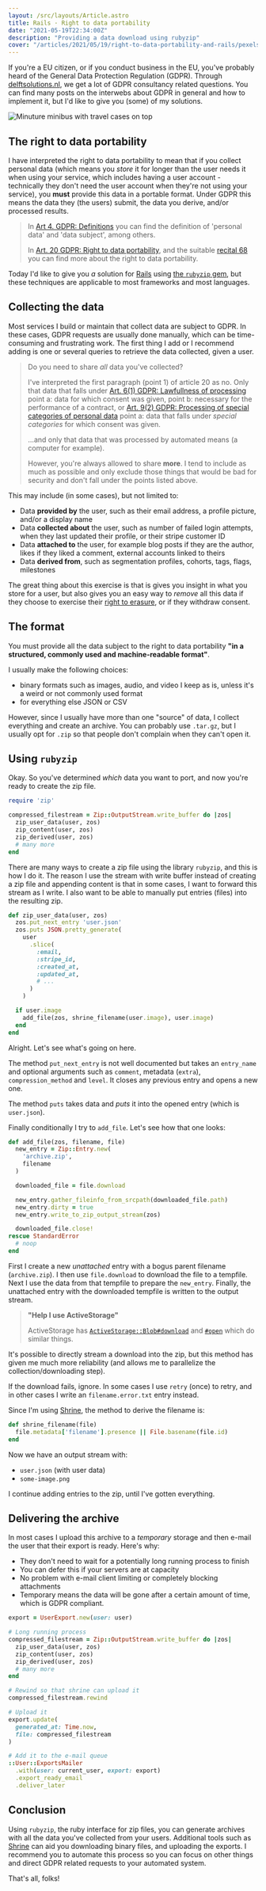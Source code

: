 ```yaml
---
layout: /src/layouts/Article.astro
title: Rails · Right to data portability
date: "2021-05-19T22:34:00Z"
description: "Providing a data download using rubyzip"
cover: "/articles/2021/05/19/right-to-data-portability-and-rails/pexels-nubia-navarro-(nubikini)-385998.jpg"
---
```


If you're a EU citizen, or if you conduct business in the EU, you've probably heard of the General Data Protection Regulation (GDPR).
Through [delftsolutions.nl](https://delftsolutions.nl), we get a lot of GDPR consultancy related questions.
You can find many posts on the interwebs about GDPR in general and how to implement it, but I'd like to give you (some) of my solutions.

![Minuture minibus with travel cases on top](</articles/2021/05/19/right-to-data-portability-and-rails/pexels-nubia-navarro-(nubikini)-385998.jpg>)

## The right to data portability

I have interpreted the right to data portability to mean that if you collect personal data (which means you _store_ it for longer than the user needs it when using your service, which includes having a user account - technically they don't need the user account when they're not using your service), you **must** provide this data in a portable format.
Under GDPR this means the data they (the users) submit, the data you derive, and/or processed results.

> In [Art 4. GDPR: Definitions](https://gdpr-info.eu/art-4-gdpr/) you can find the definition of 'personal data' and 'data subject', among others.
>
> In [Art. 20 GDPR: Right to data portability](https://gdpr-info.eu/art-20-gdpr/), and the suitable [recital 68](https://gdpr-info.eu/recitals/no-68/) you can find more about the right to data portability.

Today I'd like to give you _a_ solution for [Rails](https://rubyonrails.org/) using [the `rubyzip` gem](https://github.com/rubyzip/rubyzip), but these techniques are applicable to most frameworks and most languages.

## Collecting the data

Most services I build or maintain that collect data are subject to GDPR.
In these cases, GDPR requests are usually done manually, which can be time-consuming and frustrating work.
The first thing I add or I recommend adding is one or several queries to retrieve the data collected, given a user.

> Do you need to share _all_ data you've collected?
>
> I've interpreted the first paragraph (point 1) of article 20 as no.
> Only that data that falls under [Art. 6(1) GDPR: Lawfullness of processing](https://gdpr-info.eu/art-6-gdpr/) point a: data for which consent was given, point b: necessary for the performance of a contract, or [Art. 9(2) GDPR: Processing of special categories of personal data](https://gdpr-info.eu/art-9-gdpr/) point a: data that falls under _special categories_ for which consent was given.
>
> ...and only that data that was processed by automated means (a computer for example).
>
> However, you're always allowed to share **more**.
> I tend to include as much as possible and only exclude those things that would be bad for security and don't fall under the points listed above.

This may include (in some cases), but not limited to:

- Data **provided by** the user, such as their email address, a profile picture, and/or a display name
- Data **collected about** the user, such as number of failed login attempts, when they last updated their profile, or their stripe customer ID
- Data **attached to** the user, for example blog posts if they are the author, likes if they liked a comment, external accounts linked to theirs
- Data **derived from**, such as segmentation profiles, cohorts, tags, flags, milestones

The great thing about this exercise is that is gives you insight in what you store for a user, but also gives you an easy way to _remove_ all this data if they choose to exercise their [right to erasure](https://gdpr-info.eu/art-17-gdpr/), or if they withdraw consent.

## The format

You must provide all the data subject to the right to data portability **"in a structured, commonly used and machine-readable format"**.

I usually make the following choices:

- binary formats such as images, audio, and video I keep as is, unless it's a weird or not commonly used format
- for everything else JSON or CSV

However, since I usually have more than one "source" of data, I collect everything and create an archive.
You can probably use `.tar.gz`, but I usually opt for `.zip` so that people don't complain when they can't open it.

## Using `rubyzip`

Okay. So you've determined _which_ data you want to port, and now you're ready to create the zip file.

```ruby
require 'zip'

compressed_filestream = Zip::OutputStream.write_buffer do |zos|
  zip_user_data(user, zos)
  zip_content(user, zos)
  zip_derived(user, zos)
  # many more
end
```

There are many ways to create a zip file using the library `rubyzip`, and this is how I do it.
The reason I use the stream with write buffer instead of creating a zip file and appending content is that in some cases, I want to forward this stream as I write.
I also want to be able to manually put entries (files) into the resulting zip.

```ruby
def zip_user_data(user, zos)
  zos.put_next_entry 'user.json'
  zos.puts JSON.pretty_generate(
    user
      .slice(
        :email,
        :stripe_id,
        :created_at,
        :updated_at,
        # ...
      )
    )

  if user.image
    add_file(zos, shrine_filename(user.image), user.image)
  end
end
```

Alright. Let's see what's going on here.

The method `put_next_entry` is not well documented but takes an `entry_name` and optional arguments such as `comment`, metadata (`extra`), `compression_method` and `level`.
It closes any previous entry and opens a new one.

The method `puts` takes data and _puts_ it into the opened entry (which is `user.json`).

Finally conditionally I try to `add_file`. Let's see how that one looks:

```ruby
def add_file(zos, filename, file)
  new_entry = Zip::Entry.new(
    'archive.zip',
    filename
  )

  downloaded_file = file.download

  new_entry.gather_fileinfo_from_srcpath(downloaded_file.path)
  new_entry.dirty = true
  new_entry.write_to_zip_output_stream(zos)

  downloaded_file.close!
rescue StandardError
  # noop
end
```

First I create a new _unattached_ entry with a bogus parent filename (`archive.zip`).
I then use `file.download` to download the file to a tempfile.
Next I use the data from that tempfile to prepare the `new_entry`.
Finally, the unattached entry with the downloaded tempfile is written to the output stream.

> **"Help I use ActiveStorage"**
>
> ActiveStorage has [`ActiveStorage::Blob#download`](https://api.rubyonrails.org/classes/ActiveStorage/Blob.html#method-i-download) and [`#open`](https://api.rubyonrails.org/classes/ActiveStorage/Blob.html#method-i-open) which do similar things.

It's possible to directly stream a download into the zip, but this method has given me much more reliability (and allows me to parallelize the collection/downloading step).

If the download fails, ignore.
In some cases I use `retry` (once) to retry, and in other cases I write an `filename.error.txt` entry instead.

Since I'm using [Shrine](https://shrinerb.com), the method to derive the filename is:

```ruby
def shrine_filename(file)
  file.metadata['filename'].presence || File.basename(file.id)
end
```

Now we have an output stream with:

- `user.json` (with user data)
- `some-image.png`

I continue adding entries to the zip, until I've gotten everything.

## Delivering the archive

In most cases I upload this archive to a _temporary_ storage and then e-mail the user that their export is ready. Here's why:

- They don't need to wait for a potentially long running process to finish
- You can defer this if your servers are at capacity
- No problem with e-mail client limiting or completely blocking attachments
- Temporary means the data will be gone after a certain amount of time, which is GDPR compliant.

```ruby
export = UserExport.new(user: user)

# Long running process
compressed_filestream = Zip::OutputStream.write_buffer do |zos|
  zip_user_data(user, zos)
  zip_content(user, zos)
  zip_derived(user, zos)
  # many more
end

# Rewind so that shrine can upload it
compressed_filestream.rewind

# Upload it
export.update(
  generated_at: Time.now,
  file: compressed_filestream
)

# Add it to the e-mail queue
::User::ExportsMailer
  .with(user: current_user, export: export)
  .export_ready_email
  .deliver_later
```

## Conclusion

Using `rubyzip`, the ruby interface for zip files, you can generate archives with all the data you've collected from your users.
Additional tools such as [Shrine](https://shrinerb.com) can aid you downloading binary files, and uploading the exports.
I recommend you to automate this process so you can focus on other things and direct GDPR related requests to your automated system.

That's all, folks!
